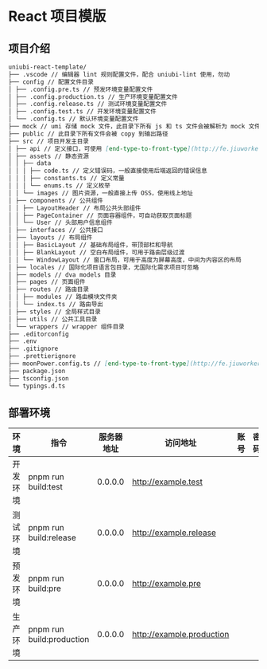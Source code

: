 # React 项目模版

## 项目介绍

```markdown
uniubi-react-template/
├── .vscode // 编辑器 lint 规则配置文件，配合 uniubi-lint 使用，勿动
├── config // 配置文件目录
│ ├── .config.pre.ts // 预发环境变量配置文件
│ ├── .config.production.ts // 生产环境变量配置文件
│ ├── .config.release.ts // 测试环境变量配置文件
│ ├── .config.test.ts // 开发环境变量配置文件
│ └── .config.ts // 默认环境变量配置文件
├── mock // umi 存储 mock 文件，此目录下所有 js 和 ts 文件会被解析为 mock 文件
├── public // 此目录下所有文件会被 copy 到输出路径
├── src // 项目开发主目录
│ ├── api // 定义接口，可使用 [end-type-to-front-type](http://fe.jiuworker.com:4873/-/web/detail/@pangu/end-type-to-front-type) 生成接口在此目录下
│ ├── assets // 静态资源
│ │ ├── data
│ │ │ ├── code.ts // 定义错误码，一般直接使用后端返回的错误信息
│ │ │ ├── constants.ts // 定义常量
│ │ │ └── enums.ts // 定义枚举
│ │ └── images // 图片资源，一般直接上传 OSS，使用线上地址
│ ├── components // 公共组件
│ │ ├── LayoutHeader // 布局公共头部组件
│ │ ├── PageContainer // 页面容器组件，可自动获取页面标题
│ │ └── User // 头部用户信息组件
│ ├── interfaces // 公共接口
│ ├── layouts // 布局组件
│ │ ├── BasicLayout // 基础布局组件，带顶部栏和导航
│ │ ├── BlankLayout // 空白布局组件，可用于路由层级过渡
│ │ └── WindowLayout // 窗口布局，可用于高度为屏幕高度，中间为内容区的布局
│ ├── locales // 国际化项目语言包目录，无国际化需求项目可忽略
│ ├── models // dva models 目录
│ ├── pages // 页面组件
│ ├── routes // 路由目录
│ │ ├── modules // 路由模块文件夹
│ │ └── index.ts // 路由导出
│ ├── styles // 全局样式目录
│ ├── utils // 公共工具目录
│ └── wrappers // wrapper 组件目录
├── .editorconfig
├── .env
├── .gitignore
├── .prettierignore
├── moonPower.config.ts // [end-type-to-front-type](http://fe.jiuworker.com:4873/-/web/detail/@pangu/end-type-to-front-type) 工具配置文件
├── package.json
├── tsconfig.json
└── typings.d.ts
```

## 部署环境

| 环境     | 指令                      | 服务器地址 | 访问地址                  | 账号 | 密码 |
| -------- | ------------------------- | ---------- | ------------------------- | ---- | ---- |
| 开发环境 | pnpm run build:test       | 0.0.0.0    | http://example.test       |      |      |
| 测试环境 | pnpm run build:release    | 0.0.0.0    | http://example.release    |      |      |
| 预发环境 | pnpm run build:pre        | 0.0.0.0    | http://example.pre        |      |      |
| 生产环境 | pnpm run build:production | 0.0.0.0    | http://example.production |      |      |

